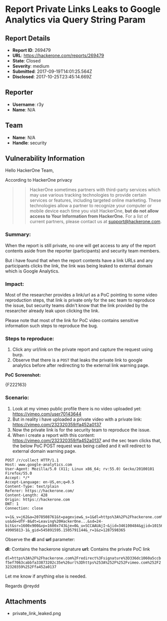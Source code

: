 # Report Private Links Leaks to Google Analytics via Query String Param

## Report Details
- **Report ID**: 269479
- **URL**: https://hackerone.com/reports/269479
- **State**: Closed
- **Severity**: medium
- **Submitted**: 2017-09-19T14:01:25.564Z
- **Disclosed**: 2017-10-25T23:45:14.669Z

## Reporter
- **Username**: r3y
- **Name**: N/A

## Team
- **Name**: N/A
- **Handle**: security

## Vulnerability Information
Hello HackerOne Team,

According to HackerOne privacy

>>HackerOne sometimes partners with third-party services which may use various tracking technologies to provide certain services or features, including targeted online marketing. These technologies allow a partner to recognize your computer or mobile device each time you visit HackerOne, __but do not allow access to Your Information from HackerOne.__ For a list of current partners, please contact us at support@hackerone.com.

### Summary:

When the report is still private, no one will get access to any of the report contents aside from the reporter (participants) and security team members.

But i have found that when the report contents have a link URLs and any participants clicks the link, the link was being leaked to external domain which is Google Analytics.

### Impact:

Most of the researcher provides a link/url as a PoC pointing to some video reproduction steps, that link is private only for the sec team to reproduce the issue, but security teams didn't know that the link provided by the researcher already leak upon clicking the link.

Please note that most of the link for PoC video contains sensitive information such steps to reproduce the bug.

### Steps to reproduce:

  1. Click any url/link on the private report and capture the request using burp.
  2. Observe that there is a `POST` that leaks the private link to google analytics before after redirecting to the external link warning page.

__PoC Screenshot:__

{F222163}

### Scenario:

  1. Look at my vimeo public profile there is no video uploaded yet: https://vimeo.com/user70143644
  2. But in reality i have uploaded a private video with a private link: https://vimeo.com/232320359/fa452a0137
  3. Now the private link is for the security team to reproduce the issue.
  4. When i create a report with this content: https://vimeo.com/232320359/fa452a0137 and the sec team clicks that, the below PoC POST request was being called and it will redirect to external domain warning page.

```
POST /r/collect HTTP/1.1
Host: www.google-analytics.com
User-Agent: Mozilla/5.0 (X11; Linux x86_64; rv:55.0) Gecko/20100101 Firefox/55.0
Accept: */*
Accept-Language: en-US,en;q=0.5
Content-Type: text/plain
Referer: https://hackerone.com/
Content-Length: 428
Origin: https://hackerone.com
DNT: 1
Connection: close

v=1&_v=j62&a=2078508761&t=pageview&_s=1&dl=https%3A%2F%2Fhackerone.com%2Fredirect%3Fsignature%3D336dc1060a5ccbf5ef7063cabbfa33873202c35e%26url%3Dhttps%253A%252F%252Fvimeo.com%252F232320359%252Ffa452a0137&ul=en-us&de=UTF-8&dt=Leaving%20HackerOne...&sd=24-bit&sr=1600x900&vp=1600x743&je=0&_u=SCCAAUAjI~&jid=346100484&gjid=1015600924&cid=1626748485.1504716574&uid=78347&tid=UA-49905813-1&_gid=545891595.1505791144&_r=1&z=1287598365
```

Observe the __dl__ and __url__ parameter:

__dl:__ Contains the hackerone signature
__url:__ Contains the private PoC link

`dl=https%3A%2F%2Fhackerone.com%2Fredirect%3Fsignature%3D336dc1060a5ccbf5ef7063cabbfa33873202c35e%26url%3Dhttps%253A%252F%252Fvimeo.com%252F232320359%252Ffa452a0137`

Let me know if anything else is needed.

Regards
@reydd


## Attachments
- private_link_leaked.png
